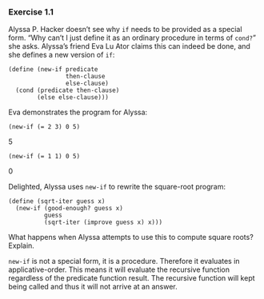 ### Exercise 1.1

Alyssa P. Hacker doesn’t see why `if` needs to be provided as a special form. “Why can’t I just define it as an ordinary procedure in terms of `cond?`” she asks. Alyssa’s friend Eva Lu Ator claims this can indeed be done, and she defines a new version of `if`:

```Lisp
(define (new-if predicate
                then-clause
                else-clause)
  (cond (predicate then-clause)
        (else else-clause)))
```

Eva demonstrates the program for Alyssa:

```Lisp
(new-if (= 2 3) 0 5)
```
5
```Lisp
(new-if (= 1 1) 0 5)
```
0

Delighted, Alyssa uses `new-if` to rewrite the square-root program:

```Lisp
(define (sqrt-iter guess x)
  (new-if (good-enough? guess x)
          guess
          (sqrt-iter (improve guess x) x)))
```

What happens when Alyssa attempts to use this to compute square roots? Explain.

`new-if` is not a special form, it is a procedure. Therefore it evaluates in applicative-order. This means it will evaluate the recursive function regardless of the predicate function result. The recursive function will kept being called and thus it will not arrive at an answer.
